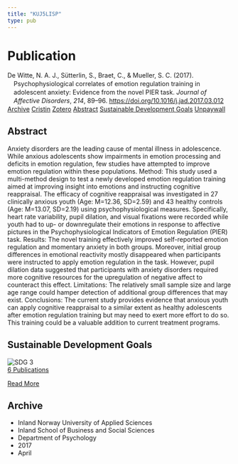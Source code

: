 ```yaml
---
title: "KUJ5LISP"
type: pub
---
```

<h1>Publication</h1>
<article id="csl-bib-container-KUJ5LISP" class="csl-bib-container">
  <div class="csl-bib-body" style="line-height: 1.35; padding-left: 1em; text-indent:-1em;">
  <div class="csl-entry">De Witte, N. A. J., S&#xFC;tterlin, S., Braet, C., &amp; Mueller, S. C. (2017). Psychophysiological correlates of emotion regulation training in adolescent anxiety: Evidence from the novel PIER task. <i>Journal of Affective Disorders</i>, <i>214</i>, 89&#x2013;96. <a href="https://doi.org/10.1016/j.jad.2017.03.012">https://doi.org/10.1016/j.jad.2017.03.012</a></div>
</div>
  <div class="csl-bib-buttons">
    <a href="#taxonomy-article-KUJ5LISP" class="csl-bib-button">Archive</a>
    <a href="https://app.cristin.no/results/show.jsf?id=1463820" alt="Cristin URL" class="csl-bib-button">Cristin</a>
    <a href="http://zotero.org/groups/5402882/items/KUJ5LISP" alt="Zotero URL" class="csl-bib-button">Zotero</a>
    <a href="#abstract-article-KUJ5LISP" class="csl-bib-button">Abstract</a>
    <a href="#sdg-article-KUJ5LISP" class="csl-bib-button">Sustainable Development Goals</a>
    <a href="https://doi.org/10.1016/j.jad.2017.03.012" class="csl-bib-button">Unpaywall</a>
  </div>
  <div id="csl-bib-meta-container-KUJ5LISP"></div>
</article>
<div id="csl-bib-meta-KUJ5LISP" class="csl-bib-meta">
  <article id="abstract-article-KUJ5LISP" class="abstract-article">
    <h1>Abstract</h1>
    Anxiety disorders are the leading cause of mental illness in adolescence. While anxious adolescents show impairments in emotion processing and deficits in emotion regulation, few studies have attempted to improve emotion regulation within these populations. Method: This study used a multi-method design to test a newly developed emotion regulation training aimed at improving insight into emotions and instructing cognitive reappraisal. The efficacy of cognitive reappraisal was investigated in 27 clinically anxious youth (Age: M=12.36, SD=2.59) and 43 healthy controls (Age: M=13.07, SD=2.19) using psychophysiological measures. Specifically, heart rate variability, pupil dilation, and visual fixations were recorded while youth had to up- or downregulate their emotions in response to affective pictures in the Psychophysiological Indicators of Emotion Regulation (PIER) task. Results: The novel training effectively improved self-reported emotion regulation and momentary anxiety in both groups. Moreover, initial group differences in emotional reactivity mostly disappeared when participants were instructed to apply emotion regulation in the task. However, pupil dilation data suggested that participants with anxiety disorders required more cognitive resources for the upregulation of negative affect to counteract this effect. Limitations: The relatively small sample size and large age range could hamper detection of additional group differences that may exist. Conclusions: The current study provides evidence that anxious youth can apply cognitive reappraisal to a similar extent as healthy adolescents after emotion regulation training but may need to exert more effort to do so. This training could be a valuable addition to current treatment programs.
  </article>
  <article id="sdg-article-KUJ5LISP" class="sdg-article">
    <h1>Sustainable Development Goals</h1>
    <div class="sdg-container"><div id="sdg3" class="sdg"> <img src="{{< params subfolder >}}images/sdg/sdg03_en.png" class="image" alt="SDG 3"> <div class="sdg-overlay"> <a href="{{< params subfolder >}}en/archive/?sdg=3#archive" class="sdg-publication-count"><span>6</span> Publications</a> <p><a href="https://sdgs.un.org/goals/goal3" class="sdg-read-more">Read More</a></p> </div> </div></div>
  </article>
  <article id="taxonomy-article-KUJ5LISP" class="taxonomy-article">
    <h1>Archive</h1>
    <ul>
      <li>Inland Norway University of Applied Sciences</li>
      <li>Inland School of Business and Social Sciences</li>
      <li>Department of Psychology</li>
      <li>2017</li>
      <li>April</li>
    </ul>
  </article>
</div>
